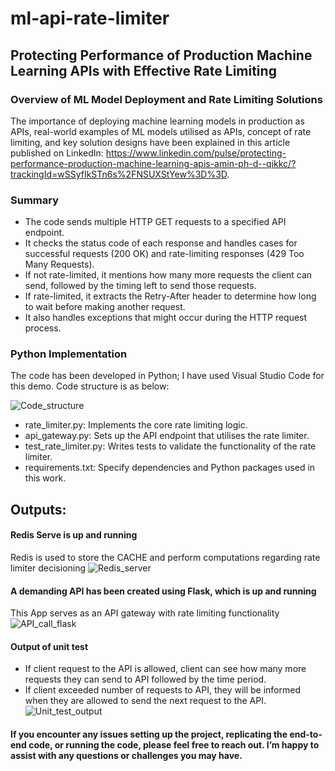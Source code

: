 # ml-api-rate-limiter

## Protecting Performance of Production Machine Learning APIs with Effective Rate Limiting

### Overview of ML Model Deployment and Rate Limiting Solutions
The importance of deploying machine learning models in production as APIs, real-world examples of ML models utilised as APIs, concept of rate limiting, and key solution designs have been explained in this article published on LinkedIn: https://www.linkedin.com/pulse/protecting-performance-production-machine-learning-apis-amin-ph-d--qikkc/?trackingId=wSSyfIkSTn6s%2FNSUXStYew%3D%3D. 

### Summary
- The code sends multiple HTTP GET requests to a specified API endpoint.
- It checks the status code of each response and handles cases for successful requests (200 OK) and rate-limiting responses (429 Too Many Requests).
- If not rate-limited, it mentions how many more requests the client can send, followed by the timing left to send those requests.
- If rate-limited, it extracts the Retry-After header to determine how long to wait before making another request.
- It also handles exceptions that might occur during the HTTP request process.


### Python Implementation
The code has been developed in Python; I have used Visual Studio Code for this demo. Code structure is as below:

![Code_structure](https://github.com/user-attachments/assets/32087172-71fe-43c8-84a7-eac2d57482f9)

- rate_limiter.py: Implements the core rate limiting logic.
- api_gateway.py: Sets up the API endpoint that utilises the rate limiter.
- test_rate_limiter.py: Writes tests to validate the functionality of the rate limiter.
- requirements.txt: Specify dependencies and Python packages used in this work.


## Outputs:

#### Redis Serve is up and running
Redis is used to store the CACHE and perform computations regarding rate limiter decisioning
![Redis_server](https://github.com/user-attachments/assets/708a8257-ed26-459f-b591-9d4bff1e6717)

#### A demanding API has been created using Flask, which is up and running
This App serves as an API gateway with rate limiting functionality
![API_call_flask](https://github.com/user-attachments/assets/d5a91361-304f-4c78-ba77-5dd587331297)

#### Output of unit test
- If client request to the API is allowed, client can see how many more requests they can send to API followed by the time period.
- If client exceeded number of requests to API, they will be informed when they are allowed to send the next request to the API.
![Unit_test_output](https://github.com/user-attachments/assets/87e79913-8053-4d66-a312-23b1d40909b0)

#### If you encounter any issues setting up the project, replicating the end-to-end code, or running the code, please feel free to reach out. I’m happy to assist with any questions or challenges you may have.
